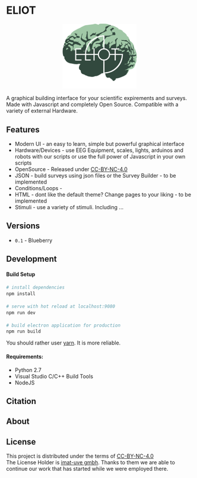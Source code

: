 # ELIOT

<p align="center"><img src="/src/renderer/assets/eliot.png" alt="ELIOT Brain" width="200"/></p>

A graphical building interface for your scientific expirements and surveys. Made with Javascript and completely Open Source.
Compatible with a variety of external Hardware.

Features
---
- Modern UI - an easy to learn, simple but powerful graphical interface
- Hardware/Devices - use EEG Equipment, scales, lights, arduinos and robots with our scripts or use the full power of Javascript in your own scripts
- OpenSource - Released under [CC-BY-NC-4.0](https://creativecommons.org/licenses/by-nc/4.0/legalcode.de)
- JSON - build surveys using json files or the Survey Builder - to be implemented
- Conditions/Loops -  
- HTML - dont like the default theme? Change pages to your liking - to be implemented
- Stimuli - use a variety of stimuli. Including ...


Versions
---
 - ``` 0.1 ``` - Blueberry 


Development
---
#### Build Setup

``` bash
# install dependencies
npm install

# serve with hot reload at localhost:9080
npm run dev

# build electron application for production
npm run build

```

You should rather user [yarn](https://yarnpkg.com/). It is more reliable.

#### Requirements:
- Python 2.7
- Visual Studio C/C++ Build Tools
- NodeJS

Citation
---

About
---


License
---
This project is distributed under the terms of [CC-BY-NC-4.0](https://creativecommons.org/licenses/by-nc/4.0/legalcode.de) <br>
The License Holder is [imat-uve gmbh](https://imat-uve.de). Thanks to them we are able to continue our work that has started while we were employed there.
